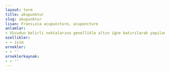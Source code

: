 ```yaml
---
layout: term
title: akupunktur
slug: akupunktur
lisan: Fransızca acupuncture, acuponcture
anlamlar:
- Vücudun belirli noktalarına genellikle altın iğne batırılarak yapılan tedavi
ozellikler:
- - isim
ornekler:
- - ''
orneklerkaynak:
- - ''
---
```

